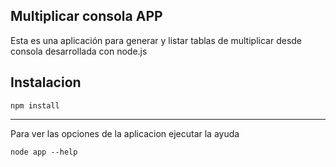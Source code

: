 ## Multiplicar consola APP

Esta es una aplicación para generar y listar tablas de multiplicar desde consola desarrollada con node.js

## Instalacion

```
npm install
```

---

Para ver las opciones de la aplicacion ejecutar la ayuda

```
node app --help
```

